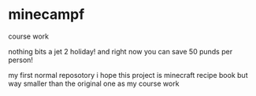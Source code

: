 # minecampf
course work

nothing bits a jet 2 holiday! and right now you can save 50 punds per person!

my first normal  reposotory i hope
this project is minecraft recipe book but way smaller than the original one as my course work
